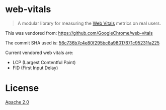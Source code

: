 # web-vitals

> A modular library for measuring the [Web Vitals](https://web.dev/vitals/) metrics on real users.

This was vendored from: https://github.com/GoogleChrome/web-vitals

The commit SHA used is: [56c736b7c4e80f295bc8a98017671c95231fa225](https://github.com/GoogleChrome/web-vitals/tree/56c736b7c4e80f295bc8a98017671c95231fa225)

Current vendored web vitals are:

- LCP (Largest Contentful Paint)
- FID (First Input Delay)

# License

[Apache 2.0](https://github.com/GoogleChrome/web-vitals/blob/master/LICENSE)
